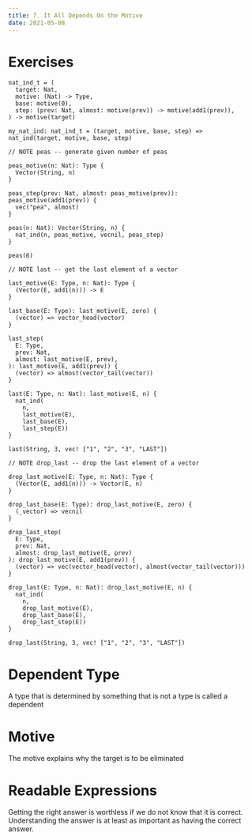 ```yaml
---
title: 7. It All Depends On the Motive
date: 2021-05-08
---
```


# Exercises

``` cicada
nat_ind_t = (
  target: Nat,
  motive: (Nat) -> Type,
  base: motive(0),
  step: (prev: Nat, almost: motive(prev)) -> motive(add1(prev)),
) -> motive(target)

my_nat_ind: nat_ind_t = (target, motive, base, step) => nat_ind(target, motive, base, step)

// NOTE peas -- generate given number of peas

peas_motive(n: Nat): Type {
  Vector(String, n)
}

peas_step(prev: Nat, almost: peas_motive(prev)): peas_motive(add1(prev)) {
  vec("pea", almost)
}

peas(n: Nat): Vector(String, n) {
  nat_ind(n, peas_motive, vecnil, peas_step)
}

peas(6)

// NOTE last -- get the last element of a vector

last_motive(E: Type, n: Nat): Type {
  (Vector(E, add1(n))) -> E
}

last_base(E: Type): last_motive(E, zero) {
  (vector) => vector_head(vector)
}

last_step(
  E: Type,
  prev: Nat,
  almost: last_motive(E, prev),
): last_motive(E, add1(prev)) {
  (vector) => almost(vector_tail(vector))
}

last(E: Type, n: Nat): last_motive(E, n) {
  nat_ind(
    n,
    last_motive(E),
    last_base(E),
    last_step(E))
}

last(String, 3, vec! ["1", "2", "3", "LAST"])

// NOTE drop_last -- drop the last element of a vector

drop_last_motive(E: Type, n: Nat): Type {
  (Vector(E, add1(n))) -> Vector(E, n)
}

drop_last_base(E: Type): drop_last_motive(E, zero) {
  (_vector) => vecnil
}

drop_last_step(
  E: Type,
  prev: Nat,
  almost: drop_last_motive(E, prev)
): drop_last_motive(E, add1(prev)) {
  (vector) => vec(vector_head(vector), almost(vector_tail(vector)))
}

drop_last(E: Type, n: Nat): drop_last_motive(E, n) {
  nat_ind(
    n,
    drop_last_motive(E),
    drop_last_base(E),
    drop_last_step(E))
}

drop_last(String, 3, vec! ["1", "2", "3", "LAST"])
```

# Dependent Type

A type that is determined by something that is not a type
is called a dependent

# Motive

The motive explains why the target is to be eliminated

# Readable Expressions

Getting the right answer is worthless if we do not know
that it is correct. Understanding the answer is at least
as important as having the correct answer.
